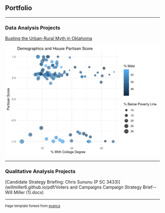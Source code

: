 ## Portfolio

---

### Data Analysis Projects

[Busting the Urban-Rural Myth in Oklahoma](pdf/Busting-the-Oklahoma-Urban-Rural-Myth.html)

<img src="pdf/Demographics and House Partisan Scores.png?raw=true"/>

---

### Qualitative Analysis Projects

[Candidate Strategy Briefing: Chris Sununu (P SC 3433)](willmiller6.github.io/pdf/Voters and Campaigns Campaign Strategy Brief--Will Miller (1).docx)

---
<p style="font-size:11px">Page template forked from <a href="https://github.com/evanca/quick-portfolio">evanca</a></p>
<!-- Remove above link if you don't want to attibute -->
